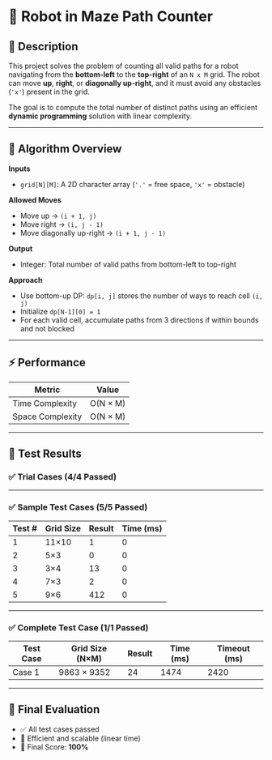 # 🤖 Robot in Maze Path Counter

## 📖 Description
This project solves the problem of counting all valid paths for a robot navigating from the **bottom-left** to the **top-right** of an `N x M` grid. The robot can move **up**, **right**, or **diagonally up-right**, and it must avoid any obstacles (`'x'`) present in the grid.

The goal is to compute the total number of distinct paths using an efficient **dynamic programming** solution with linear complexity.

---

## 🧠 Algorithm Overview

**Inputs**
- `grid[N][M]`: A 2D character array (`'.'` = free space, `'x'` = obstacle)

**Allowed Moves**
- Move up → `(i + 1, j)`
- Move right → `(i, j - 1)`
- Move diagonally up-right → `(i + 1, j - 1)`

**Output**
- Integer: Total number of valid paths from bottom-left to top-right

**Approach**
- Use bottom-up DP: `dp[i, j]` stores the number of ways to reach cell `(i, j)`
- Initialize `dp[N-1][0] = 1`
- For each valid cell, accumulate paths from 3 directions if within bounds and not blocked

---

## ⚡ Performance

| Metric           | Value     |
|------------------|-----------|
| Time Complexity  | O(N × M)  |
| Space Complexity | O(N × M)  |

---

## 🧪 Test Results

### ✅ Trial Cases (4/4 Passed)

---

### ✅ Sample Test Cases (5/5 Passed)

| Test # | Grid Size | Result | Time (ms) |
|--------|------------|--------|------------|
| 1      | 11×10      | 1      | 0          |
| 2      | 5×3        | 0      | 0          |
| 3      | 3×4        | 13     | 0          |
| 4      | 7×3        | 2      | 0          |
| 5      | 9×6        | 412    | 0          |

---

### ✅ Complete Test Case (1/1 Passed)

| Test Case | Grid Size (N×M) | Result | Time (ms) | Timeout (ms) |
|-----------|------------------|--------|-----------|---------------|
| Case 1    | 9863 × 9352      | 24     | 1474      | 2420          |

---

## 🏁 Final Evaluation
- ✅ All test cases passed
- 🧠 Efficient and scalable (linear time)
- 💯 Final Score: **100%**

